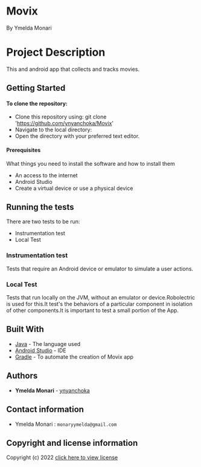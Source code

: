 
# Movix
By Ymelda Monari

# Project Description
This and android app that collects and tracks movies.

## Getting Started

#### To clone the repository:
- Clone this repository using:
  git clone 'https://github.com/ynyanchoka/Movix'
- Navigate to the local directory:
- Open the directory with your preferred text editor.

#### Prerequisites

What things you need to install the software and how to install them
- An access to the internet
- Android Studio
- Create a virtual device or use a physical device


## Running the tests

There are two tests to be run:
+ Instrumentation test
+ Local Test

### Instrumentation test

Tests that require an Android device or emulator to simulate a user actions.
### Local Test
Tests that run locally on the JVM, without an emulator or device.Robolectric  is used for this.It test's the behaviors of a particular component in isolation of other components.It is important to test a small portion of the App.

## Built With

* [Java](https://www.java.com) - The language used
* [Android Studio](https://developer.android.com/studio) - IDE
* [Gradle](https://gradle.org) - To automate the creation of Movix app

## Authors

* **Ymelda Monari** - [ynyanchoka](https://github.com/ynyanchoka)

## Contact information
+ Ymelda Monari : `monaryymelda@gmail.com`


## Copyright and license information

Copyright (c) 2022 [click here to view license](LICENSE)